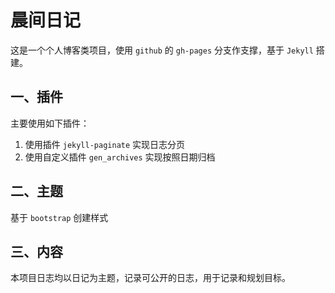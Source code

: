 # 晨间日记
这是一个个人博客类项目，使用 `github` 的 `gh-pages` 分支作支撑，基于 `Jekyll` 搭建。
## 一、插件
主要使用如下插件：
1. 使用插件 `jekyll-paginate` 实现日志分页
2. 使用自定义插件 `gen_archives` 实现按照日期归档
## 二、主题
基于 `bootstrap` 创建样式
## 三、内容
本项目日志均以日记为主题，记录可公开的日志，用于记录和规划目标。